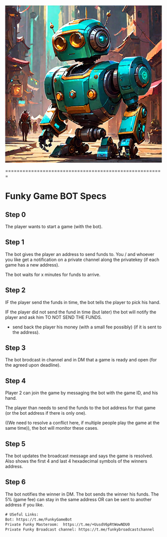 ![Screenshot](./funkyGameBotImage.png)

=======================================================
# Funky Game BOT Specs

## Step 0
The player wants to start a game (with the bot). 

## Step 1
The bot gives the player an address to send funds to.
You / and whoever you like get a notification on a private channel along the privatekey (if each game has a new address).

The bot waits for x minutes for funds to arrive.

## Step 2
IF the player send the funds in time, the bot tells the player to pick his hand.

IF the player did not send the fund in time (but later) the bot will notify the player and ask him TO NOT SEND THE FUNDS.
+ send back the player his money (with a small fee possibly) (if it is sent to the address).

## Step 3
The bot brodcast in channel and in DM that a game is ready and open (for the agreed upon deadline).

## Step 4
Player 2 can join the game by messaging the bot with the game ID, and his hand.

The player than needs to send the funds to the bot address for that game (or the bot address if there is only one).

((We need to resolve a conflict here, if multiple people play the game at the same time)), the bot will monitor these cases.

## Step 5
The bot updates the broadcast message and says the game is resolved.
Also shows the first 4 and last 4 hexadecimal symbols of the winners address.

## Step 6
The bot notifies the winner in DM.
The bot sends the winner his funds.
The 5% (game fee) can stay in the same address OR can be sent to another address if you like.

~~~
# USeful Links:
Bot: https://t.me/FunkyGameBot
Private Funky Masteroom:  https://t.me/+UusdV6pRtWowNDU0
Private Funky Broadcast channel: https://t.me/funkybroadcastchannel



